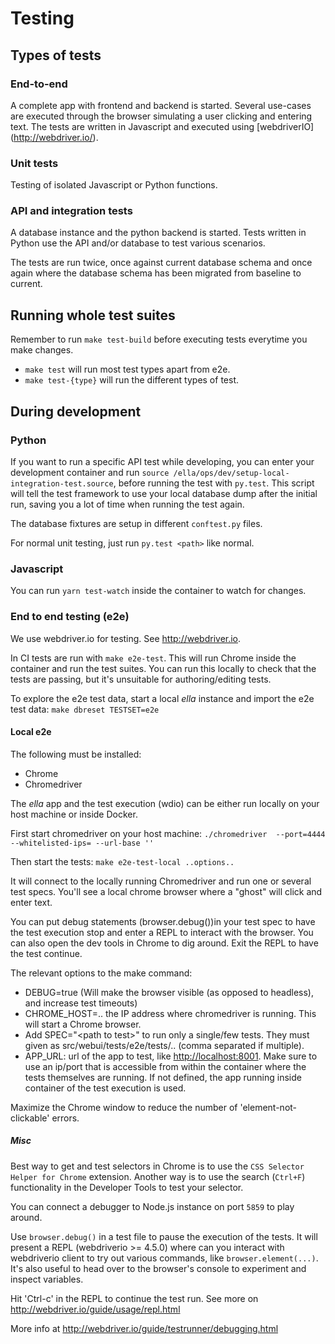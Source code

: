 # Testing


## Types of tests

### End-to-end
A complete app with frontend and backend is started. Several use-cases
 are executed through the browser simulating a user clicking and entering text.
 The tests are written in Javascript and executed using [webdriverIO] (http://webdriver.io/).

### Unit tests
Testing of isolated Javascript or Python functions.

### API and integration tests
A database instance and the python backend is started. Tests written in Python
use the API and/or database to test various scenarios.

The tests are run twice, once against current database schema and once again where the database schema has been migrated from baseline to current.

## Running whole test suites

Remember to run `make test-build` before executing tests everytime you make changes.

- `make test` will run most test types apart from e2e.
- `make test-{type}` will run the different types of test.


## During development


### Python

If you want to run a specific API test while developing, you can enter your development container and run `source /ella/ops/dev/setup-local-integration-test.source`, before running the test with `py.test`. This script will tell the test framework to use your local database dump after the initial run, saving you a lot of time when running the test again.

The database fixtures are setup in different `conftest.py` files.

For normal unit testing, just run `py.test <path>` like normal.


### Javascript

You can run `yarn test-watch` inside the container to watch for changes.


### End to end testing (e2e)
We use webdriver.io for testing. See <http://webdriver.io>.

In CI tests are run with `make e2e-test`. This will run Chrome inside the container and run the test suites.
You can run this locally to check that the tests are passing, but it's unsuitable for authoring/editing tests.

To explore the e2e test data, start a local *ella* instance and import the e2e test data: `make dbreset TESTSET=e2e`


#### Local e2e
The following must be installed:
- Chrome
- Chromedriver

The *ella* app and the test execution (wdio) can be either run locally on your host machine or inside Docker.

First start chromedriver on your host machine: `./chromedriver  --port=4444 --whitelisted-ips= --url-base ''`

Then start the tests: `make e2e-test-local ..options..`

It will connect to the locally running Chromedriver and run one or several test specs.
You'll see a local chrome browser where a "ghost" will click and enter text.

You can put debug statements  (browser.debug())in your test spec to have the test execution stop and enter a REPL to interact with the
browser. You can also open the dev tools in Chrome to dig around. Exit the REPL to have the test continue.

The relevant options to the make command:
- DEBUG=true (Will make the browser visible (as opposed to headless), and increase test timeouts)
- CHROME_HOST=.. the IP address where chromedriver is running. This will start a Chrome browser.
- Add SPEC="\<path to test>" to run only a single/few tests. They must given as src/webui/tests/e2e/tests/.. (comma separated if multiple).
- APP_URL: url of the app to test, like <http://localhost:8001>. Make sure to use an ip/port that is accessible from within the container where the tests themselves are running.
  If not defined, the app running inside container of the test execution is used.

Maximize the Chrome window to reduce the number of 'element-not-clickable' errors.

##### Misc

Best way to get and test selectors in Chrome is to use the `CSS Selector Helper for Chrome` extension.
Another way is to use the search (`Ctrl+F`) functionality in the Developer Tools to test your selector.

You can connect a debugger to Node.js instance on port `5859` to play around.

Use `browser.debug()` in a test file to pause the execution of the tests. It will present a REPL (webdriverio >= 4.5.0) where can you interact with webdriverio client to try out various commands, like `browser.element(...)`. It's also useful to head over to the browser's console to experiment and inspect variables.

Hit 'Ctrl-c' in the REPL to continue the test run. See more on <http://webdriver.io/guide/usage/repl.html>

More info at <http://webdriver.io/guide/testrunner/debugging.html>
